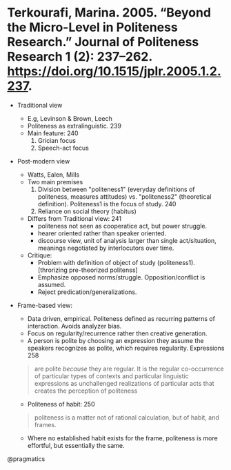 # Terkourafi, Marina. 2005. “Beyond the Micro-Level in Politeness Research.” Journal of Politeness Research 1 (2): 237–262. https://doi.org/10.1515/jplr.2005.1.2.237.

- Traditional view
  - E.g, Levinson & Brown, Leech
  - Politeness as extralinguistic. 239
  - Main feature: 240
    1. Grician focus
    2. Speech-act focus

- Post-modern view
  - Watts, Ealen, Mills
  - Two main premises
    1. Division between "politeness1" (everyday definitions of politeness, measures attitudes) vs. "politeness2" (theoretical definition). Politeness1 is the focus of study. 240
    1. Reliance on social theory (habitus)
  - Differs from Traditional view: 241
    - politeness not seen as cooperatice act, but power struggle.
    - hearer oriented rather than speaker oriented.
    - discourse view, unit of analysis larger than single act/situation, meanings negotiated by interlocutors over time.
  - Critique:
    - Problem with definition of object of study (politeness1). [throrizing pre-theorized politenss]
    - Emphasize opposed norms/struggle. Opposition/conflict is assumed.
    - Reject predication/generalizations.

- Frame-based view:
  - Data driven, empirical. Politeness defined as recurring patterns of interaction. Avoids analyzer bias.
  - Focus on regularity/recurrence rather then creative generation.
  - A person is polite by choosing an expression they assume the speakers recognizes as polite, which requires regularity. Expressions 258

  >are polite *because* they are regular. It is the regular co-occurrence of particular types of contexts and particular linguistic expressions as unchallenged realizations of particular acts that creates the perception of politeness

  - Politeness of habit: 250

  > politeness is a matter not of rational calculation, but of habit, and frames. 

    - Where no established habit exists for the frame, politeness is more effortful, but essentially the same.

@pragmatics
